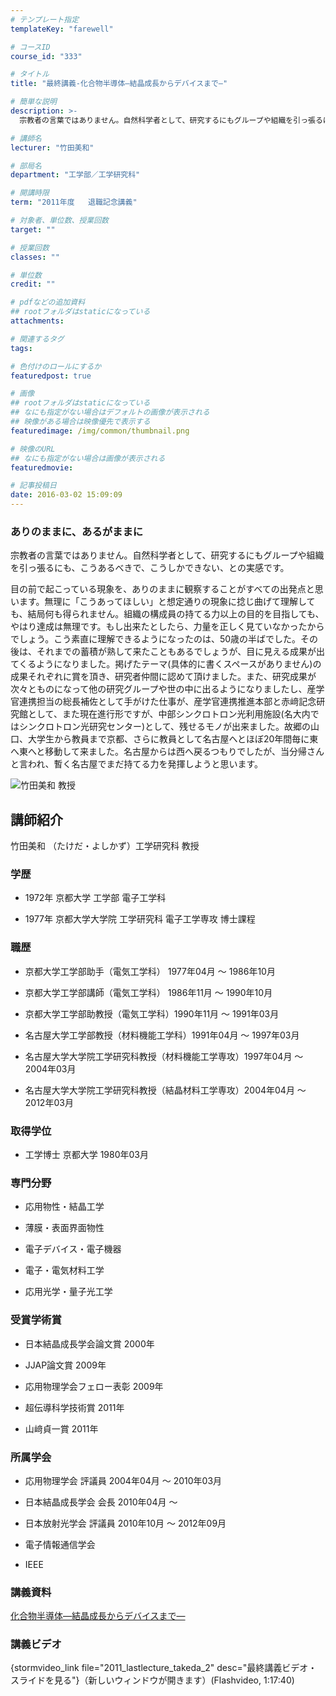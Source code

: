 ```yaml
---
# テンプレート指定
templateKey: "farewell"

# コースID
course_id: "333"

# タイトル
title: "最終講義-化合物半導体—結晶成長からデバイスまで—"

# 簡単な説明
description: >-
  宗教者の言葉ではありません。自然科学者として、研究するにもグループや組織を引っ張るにも、こうあるべきで、こうしかできない、との実感です。 目の前で起こっている現象を、ありのままに観察するこ...

# 講師名
lecturer: "竹田美和"

# 部局名
department: "工学部／工学研究科"

# 開講時限
term: "2011年度	退職記念講義"

# 対象者、単位数、授業回数
target: ""

# 授業回数
classes: ""

# 単位数
credit: ""

# pdfなどの追加資料
## rootフォルダはstaticになっている
attachments: 

# 関連するタグ
tags:

# 色付けのロールにするか
featuredpost: true

# 画像
## rootフォルダはstaticになっている
## なにも指定がない場合はデフォルトの画像が表示される
## 映像がある場合は映像優先で表示する
featuredimage: /img/common/thumbnail.png

# 映像のURL
## なにも指定がない場合は画像が表示される
featuredmovie: 

# 記事投稿日
date: 2016-03-02 15:09:09
---
```


### ありのままに、あるがままに


宗教者の言葉ではありません。自然科学者として、研究するにもグループや組織を引っ張るにも、こうあるべきで、こうしかできない、との実感です。

目の前で起こっている現象を、ありのままに観察することがすべての出発点と思います。無理に「こうあってほしい」と想定通りの現象に捻じ曲げて理解しても、結局何も得られません。組織の構成員の持てる力以上の目的を目指しても、やはり達成は無理です。もし出来たとしたら、力量を正しく見ていなかったからでしょう。こう素直に理解できるようになったのは、50歳の半ばでした。その後は、それまでの蓄積が熟して来たこともあるでしょうが、目に見える成果が出てくるようになりました。掲げたテーマ(具体的に書くスペースがありません)の成果それぞれに賞を頂き、研究者仲間に認めて頂けました。また、研究成果が次々とものになって他の研究グループや世の中に出るようになりましたし、産学官連携担当の総長補佐として手がけた仕事が、産学官連携推進本部と赤﨑記念研究館として、また現在進行形ですが、中部シンクロトロン光利用施設(名大内ではシンクロトロン光研究センター)として、残せるモノが出来ました。故郷の山口、大学生から教員まで京都、さらに教員として名古屋へとほぼ20年間毎に東へ東へと移動して来ました。名古屋からは西へ戻るつもりでしたが、当分帰さんと言われ、暫く名古屋でまだ持てる力を発揮しようと思います。


![竹田美和 教授](/files/333/ss_takeda.png) 

## 講師紹介


竹田美和 （たけだ・よしかず）工学研究科 教授


### 学歴



* 1972年 京都大学 工学部 電子工学科

* 1977年 京都大学大学院 工学研究科 電子工学専攻 博士課程


### 職歴



* 京都大学工学部助手（電気工学科） 1977年04月 〜 1986年10月

* 京都大学工学部講師（電気工学科） 1986年11月 〜 1990年10月

* 京都大学工学部助教授（電気工学科）1990年11月 〜 1991年03月

* 名古屋大学工学部教授（材料機能工学科）1991年04月 〜 1997年03月

* 名古屋大学大学院工学研究科教授（材料機能工学専攻）1997年04月 〜 2004年03月

* 名古屋大学大学院工学研究科教授（結晶材料工学専攻）2004年04月 〜 2012年03月


### 取得学位



* 工学博士 京都大学 1980年03月


### 専門分野



* 応用物性・結晶工学

* 薄膜・表面界面物性

* 電子デバイス・電子機器

* 電子・電気材料工学

* 応用光学・量子光工学


### 受賞学術賞



* 日本結晶成長学会論文賞 2000年

* JJAP論文賞 2009年

* 応用物理学会フェロー表彰 2009年

* 超伝導科学技術賞 2011年

* 山&#xFA11;貞一賞 2011年


### 所属学会



* 応用物理学会 評議員 2004年04月 〜 2010年03月

* 日本結晶成長学会 会長 2010年04月 〜

* 日本放射光学会 評議員 2010年10月 〜 2012年09月

* 電子情報通信学会
* IEEE


### 講義資料


[化合物半導体—結晶成長からデバイスまで—](/files/333/takeda_2011_kai.pdf) 


### 講義ビデオ


{stormvideo_link file="2011_lastlecture_takeda_2" desc="最終講義ビデオ・スライドを見る"}（新しいウィンドウが開きます）(Flashvideo, 1:17:40)